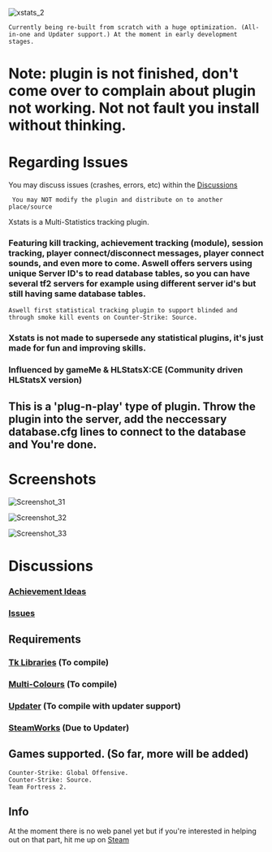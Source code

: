 ![xstats_2](https://user-images.githubusercontent.com/49116354/149617872-cbbd0be2-2bd6-45ee-95f4-e6f990285d4a.png)

``Currently being re-built from scratch with a huge optimization. (All-in-one and Updater support.) At the moment in early development stages.``

# Note: plugin is not finished, don't come over to complain about plugin not working. Not not fault you install without thinking.

# Regarding Issues
You may discuss issues (crashes, errors, etc) within the [Discussions](https://github.com/Teamkiller324/Xstats/discussions)

`` You may NOT modify the plugin and distribute on to another place/source``

Xstats is a Multi-Statistics tracking plugin.

### Featuring kill tracking, achievement tracking (module), session tracking, player connect/disconnect messages, player connect sounds, and even more to come. Aswell offers servers using unique Server ID's to read database tables, so you can have several tf2 servers for example using different server id's but still having same database tables.

`Aswell first statistical tracking plugin to support blinded and through smoke kill events on Counter-Strike: Source.`

### Xstats is not made to supersede any statistical plugins, it's just made for fun and improving skills.

### Influenced by gameMe & HLStatsX:CE (Community driven HLStatsX version) 

## This is a 'plug-n-play' type of plugin. Throw the plugin into the server, add the neccessary database.cfg lines to connect to the database and You're done.

# Screenshots

![Screenshot_31](https://user-images.githubusercontent.com/49116354/150644810-d4d200d4-5cc0-4297-ae08-dfea6470b366.png)

![Screenshot_32](https://user-images.githubusercontent.com/49116354/150644813-af495871-43aa-4d32-9cb6-bd87fcdba8bd.png)

![Screenshot_33](https://user-images.githubusercontent.com/49116354/150644815-8d01748b-0992-4ee7-b980-260111567ace.png)

# Discussions
### [Achievement Ideas](https://github.com/Teamkiller324/Xstats/discussions/2)
### [Issues](https://github.com/Teamkiller324/Xstats/discussions/3)

## Requirements
### [Tk Libraries](https://github.com/Teamkiller324/Tklib) (To compile)

### [Multi-Colours](https://github.com/Bara/Multi-Colors) (To compile)

### [Updater](https://github.com/Teamkiller324/Updater) (To compile with updater support)

### [SteamWorks](http://users.alliedmods.net/~kyles/builds/SteamWorks/) (Due to Updater)

## Games supported. (So far, more will be added)
```
Counter-Strike: Global Offensive.
Counter-Strike: Source.
Team Fortress 2.
```

## Info
At the moment there is no web panel yet but if you're interested in helping out on that part, hit me up on [Steam](https://steamcommunity.com/id/Teamkiller324)
